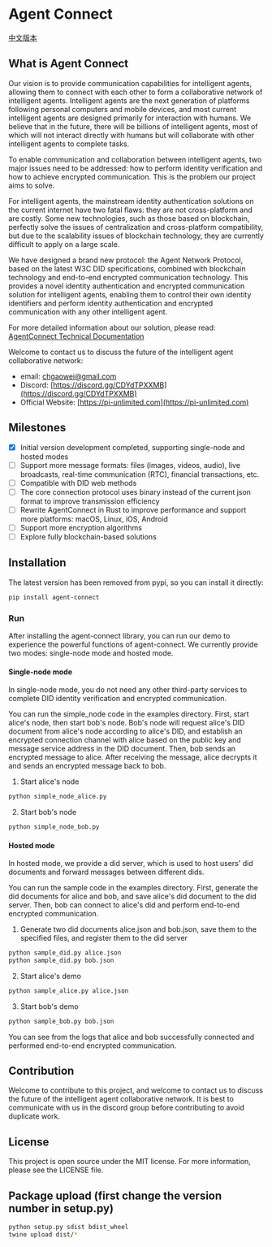 # Agent Connect
[中文版本](README.cn.md)
## What is Agent Connect

Our vision is to provide communication capabilities for intelligent agents, allowing them to connect with each other to form a collaborative network of intelligent agents. Intelligent agents are the next generation of platforms following personal computers and mobile devices, and most current intelligent agents are designed primarily for interaction with humans. We believe that in the future, there will be billions of intelligent agents, most of which will not interact directly with humans but will collaborate with other intelligent agents to complete tasks. 

To enable communication and collaboration between intelligent agents, two major issues need to be addressed: how to perform identity verification and how to achieve encrypted communication. This is the problem our project aims to solve.

For intelligent agents, the mainstream identity authentication solutions on the current internet have two fatal flaws: they are not cross-platform and are costly. Some new technologies, such as those based on blockchain, perfectly solve the issues of centralization and cross-platform compatibility, but due to the scalability issues of blockchain technology, they are currently difficult to apply on a large scale.

We have designed a brand new protocol: the Agent Network Protocol, based on the latest W3C DID specifications, combined with blockchain technology and end-to-end encrypted communication technology. This provides a novel identity authentication and encrypted communication solution for intelligent agents, enabling them to control their own identity identifiers and perform identity authentication and encrypted communication with any other intelligent agent.

For more detailed information about our solution, please read: [AgentConnect Technical Documentation](https://egp0uc2jnx.feishu.cn/wiki/OBrswO6Umi1k5hkpSWfcsVJVnpd?from=from_copylink)

Welcome to contact us to discuss the future of the intelligent agent collaborative network:
- email: chgaowei@gmail.com
- Discord: [https://discord.gg/CDYdTPXXMB](https://discord.gg/CDYdTPXXMB)  
- Official Website: [https://pi-unlimited.com](https://pi-unlimited.com)  

## Milestones

- [x] Initial version development completed, supporting single-node and hosted modes
- [ ] Support more message formats: files (images, videos, audio), live broadcasts, real-time communication (RTC), financial transactions, etc.
- [ ] Compatible with DID web methods
- [ ] The core connection protocol uses binary instead of the current json format to improve transmission efficiency
- [ ] Rewrite AgentConnect in Rust to improve performance and support more platforms: macOS, Linux, iOS, Android
- [ ] Support more encryption algorithms
- [ ] Explore fully blockchain-based solutions

## Installation

The latest version has been removed from pypi, so you can install it directly:

```bash
pip install agent-connect
```

### Run

After installing the agent-connect library, you can run our demo to experience the powerful functions of agent-connect. We currently provide two modes: single-node mode and hosted mode.

#### Single-node mode

In single-node mode, you do not need any other third-party services to complete DID identity verification and encrypted communication.

You can run the simple_node code in the examples directory. First, start alice's node, then start bob's node. Bob's node will request alice's DID document from alice's node according to alice's DID, and establish an encrypted connection channel with alice based on the public key and message service address in the DID document. Then, bob sends an encrypted message to alice. After receiving the message, alice decrypts it and sends an encrypted message back to bob.

1. Start alice's node
```bash
python simple_node_alice.py
```

2. Start bob's node
```bash
python simple_node_bob.py
``` 

#### Hosted mode

In hosted mode, we provide a did server, which is used to host users' did documents and forward messages between different dids.

You can run the sample code in the examples directory. First, generate the did documents for alice and bob, and save alice's did document to the did server. Then, bob can connect to alice's did and perform end-to-end encrypted communication.

1. Generate two did documents alice.json and bob.json, save them to the specified files, and register them to the did server
```bash
python sample_did.py alice.json
python sample_did.py bob.json
```

2. Start alice's demo
```bash
python sample_alice.py alice.json
```

3. Start bob's demo
```bash
python sample_bob.py bob.json
```

You can see from the logs that alice and bob successfully connected and performed end-to-end encrypted communication.

## Contribution

Welcome to contribute to this project, and welcome to contact us to discuss the future of the intelligent agent collaborative network. It is best to communicate with us in the discord group before contributing to avoid duplicate work.

## License
    
This project is open source under the MIT license. For more information, please see the LICENSE file.

## Package upload (first change the version number in setup.py)

```bash
python setup.py sdist bdist_wheel 
twine upload dist/*        
```

